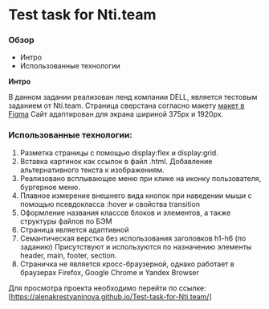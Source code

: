 # Test task for Nti.team


### Обзор
* Интро
* Использованные технологии

**Интро**

В данном задании реализован ленд компании DELL, является тестовым заданием от Nti.team.
Страницa сверстана согласно макету [макет в Figma](https://www.figma.com/file/sjrDJAtBsOvNT3IZKvw1Tv/%D0%A2%D0%B5%D1%81%D1%82%D0%BE%D0%B2%D0%BE%D0%B5-%D0%B4%D0%BB%D1%8F-%D0%B2%D0%B5%D1%80%D1%81%D1%82%D0%B0%D0%BB%D1%8C%D1%89%D0%B8%D0%BA%D0%B0?node-id=1-418&t=aLovj2hdk5QfBhqW-0)
Сайт адаптирован для экрана шириной 375px и 1920px.

### Использованные технологии:
1. Разметка страницы с помощью display:flex и display:grid.
2. Вставка картинок как ссылок в файл .html. Добавление альтернативного текста к изображениям.
3. Реализовано всплывающее меню при клике на иконку пользователя, бургерное меню.
4. Плавное измерение внешнего вида кнопок при наведении мыши с помощью псевдокласса :hover и свойства transition
5. Оформление названия классов блоков и элементов, а также структуры файлов по БЭМ
6. Страница является адаптивной
7. Семантическая верстка без использования заголовков h1-h6 (по заданию) Присутствуют и используются по назначению элементы header, main, footer, section.
8. Страничка не является кросс-браузерной, однако работает в браузерах Firefox, Google Chrome и Yandex Browser

Для просмотра проекта необходимо перейти по ссылке: [https://alenakrestyaninova.github.io/Test-task-for-Nti.team/]